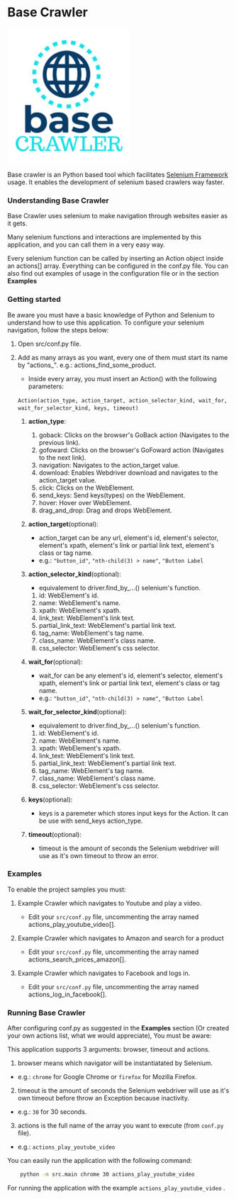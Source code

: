# Base Crawler
![Base Crawler](/res/assets/logo.png "Base Crawler is your anytime crawler buddy.")

Base crawler is an Python based tool which facilitates [Selenium Framework](https://github.com/SeleniumHQ/selenium "Selenium HQ Github project.") usage.
It enables the development of selenium based crawlers way faster.

### Understanding Base Crawler

Base Crawler uses selenium to make navigation through websites easier as it gets.

Many selenium functions and interactions are implemented by this application, and you can call them in a very easy way.

Every selenium function can be called by inserting an Action object inside an actions[] array. 
Everything can be configured in the conf.py file. You can also find out examples of usage in the configuration file or in the section **Examples**

### Getting started

Be aware you must have a basic knowledge of Python and Selenium to understand how to use this application. 
To configure your selenium navigation, follow the steps below:

1. Open src/conf.py file.
2. Add as many arrays as you want, every one of them must start its name by "actions_". e.g.: actions_find_some_product.

    - Inside every array, you must insert an Action() with the following parameters:
     
    `Action(action_type, action_target, action_selector_kind, wait_for, wait_for_selector_kind, keys, timeout)`
 
    1. **action_type**:   
        1. goback: Clicks on the browser's GoBack action (Navigates to the previous link).
        2. gofoward: Clicks on the browser's GoFoward action (Navigates to the next link).
        3. navigation: Navigates to the action_target value.
        4. download: Enables Webdriver download and navigates to the action_target value.
        5. click: Clicks on the WebElement. 
        6. send_keys: Send keys(types) on the WebElement. 
        7. hover: Hover over WebElement. 
        8. drag_and_drop: Drag and drops WebElement. 

    2. **action_target**(optional): 
        - action_target can be any url, element's id, element's selector, element's xpath, element's link or partial link text, element's class or tag name.
        - e.g.:  `"button_id"`, `"nth-child(3) > name"`, `"Button Label`

    3. **action_selector_kind**(optional): 
        - equivalement to driver.find_by_...() selenium's function.
        1. id: WebElement's id.
        2. name: WebElement's name.
        3. xpath: WebElement's xpath.
        4. link_text: WebElement's link text.
        5. partial_link_text: WebElement's partial link text.
        6. tag_name: WebElement's tag name.
        7. class_name: WebElement's class name.
        8. css_selector: WebElement's css selector.

    4. **wait_for**(optional): 
        - wait_for can be any element's id, element's selector, element's xpath, element's link or partial link text, element's class or tag name.
        - e.g.:  `"button_id"`, `"nth-child(3) > name"`, `"Button Label`

    5. **wait_for_selector_kind**(optional):
        - equivalement to driver.find_by_...() selenium's function.
        1. id: WebElement's id.
        2. name: WebElement's name.
        3. xpath: WebElement's xpath.
        4. link_text: WebElement's link text.
        5. partial_link_text: WebElement's partial link text.
        6. tag_name: WebElement's tag name.
        7. class_name: WebElement's class name.
        8. css_selector: WebElement's css selector.

    6. **keys**(optional):
        - keys is a paremeter which stores input keys for the Action. It can be use with send_keys action_type.

    7. **timeout**(optional):
        - timeout is the amount of seconds the Selenium webdriver will use as it's own timeout to throw an error.

### Examples 
To enable the project samples you must:

1. Example Crawler which navigates to Youtube and play a video.
    - Edit your `src/conf.py` file, uncommenting the array named actions_play_youtube_video[].

2. Example Crawler which navigates to Amazon and search for a product
    - Edit your `src/conf.py` file, uncommenting the array named  actions_search_prices_amazon[].

3. Example Crawler which navigates to Facebook and logs in.
    - Edit your `src/conf.py` file, uncommenting the array named actions_log_in_facebook[].

### Running Base Crawler
After configuring conf.py as suggested in the **Examples** section (Or created your own actions list, what we would appreciate), You must be aware:

This application supports 3 arguments: browser, timeout and actions.
1. browser means which navigator will be instantiatated by Selenium. 
- e.g.: `chrome` for Google Chrome or `firefox` for Mozilla Firefox.
2. timeout is the amount of seconds the Selenium webdriver will use as it's own timeout before throw an Exception because inactivity. 
- e.g.: `30` for 30 seconds.
3. actions is the full name of the array you want to execute (from `conf.py` file). 
- e.g.: `actions_play_youtube_video`

You can easily run the application with the following command:

```bash
    python -m src.main chrome 30 actions_play_youtube_video
```
For running the application with the example `actions_play_youtube_video` .
